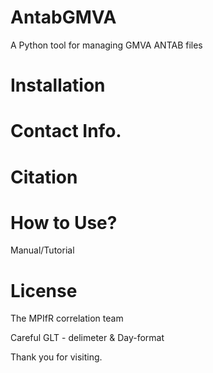 # AntabGMVA
A Python tool for managing GMVA ANTAB files



# Installation


# Contact Info.


# Citation



# How to Use?
Manual/Tutorial








# License

The MPIfR correlation team


Careful GLT - delimeter & Day-format



Thank you for visiting.


